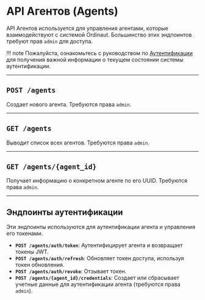 # API Агентов (Agents)

API Агентов используется для управления агентами, которые взаимодействуют с системой Ordinaut. Большинство этих эндпоинтов требуют прав `admin` для доступа.

!!! note
    Пожалуйста, ознакомьтесь с руководством по [Аутентификации](./authentication.md) для получения важной информации о текущем состоянии системы аутентификации.

---

## `POST /agents`

Создает нового агента. Требуются права `admin`.

---

## `GET /agents`

Выводит список всех агентов. Требуются права `admin`.

---

## `GET /agents/{agent_id}`

Получает информацию о конкретном агенте по его UUID. Требуются права `admin`.

---

## Эндпоинты аутентификации

Эти эндпоинты используются для аутентификации агента и управления его токенами.

- **`POST /agents/auth/token`**: Аутентифицирует агента и возвращает токены JWT.
- **`POST /agents/auth/refresh`**: Обновляет токен доступа, используя токен обновления.
- **`POST /agents/auth/revoke`**: Отзывает токен.
- **`POST /agents/{agent_id}/credentials`**: Создает или сбрасывает учетные данные для аутентификации агента (требуются права `admin`).
